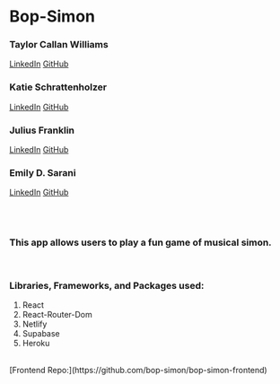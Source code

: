 # Bop-Simon

### Taylor Callan Williams

[LinkedIn](https://www.linkedin.com/in/taylor-c-williams/)
[GitHub](https://github.com/taylor-c-williams)

### Katie Schrattenholzer

[LinkedIn](https://www.linkedin.com/in/k-schrattenholzer/)
[GitHub](https://github.com/k-schrattenholzer)

### Julius Franklin

[LinkedIn](https://www.linkedin.com/in/juliusfranklin88/)
[GitHub](https://github.com/coding-neophyte)

### Emily D. Sarani

[LinkedIn](https://www.linkedin.com/in/emily-sarani/)
[GitHub](https://github.com/EmilyDSarani)

<br>
<br>

### This app allows users to play a fun game of musical simon. 

<br>

### Libraries, Frameworks, and Packages used:

1. React
2. React-Router-Dom
3. Netlify
4. Supabase
5. Heroku

<br>
[Frontend Repo:](https://github.com/bop-simon/bop-simon-frontend)
